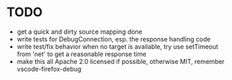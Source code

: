 # TODO

- get a quick and dirty source mapping done
- write tests for DebugConnection, esp. the response handling code
- write test/fix behavior when no target is available, try use setTimeout from
  'net' to get a reasonable response time
- make this all Apache 2.0 licensed if possible, otherwise MIT, remember vscode-firefox-debug
